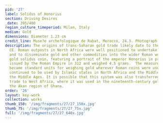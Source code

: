 ```yaml
---
pid: '27'
label: Solidus of Honorius
section: Driving Desires
_date: 395/400
region_culture_timeperiod: Milan, Italy
medium: Gold
dimensions: Diameter 1.23 cm
credit_line: Muse?e arche?ologique de Rabat, Morocco, 24.3. Photograph by Fouad Mahdaoui
description: The origins of trans-Saharan gold trade likely date to the fourth century
  CE. Roman outposts in North Africa were well positioned to undertake this trade
  and to disseminate gold and other commodities into the wider Roman world. The first
  gold solidus coin, featuring a portrait of the emperor Honorius in profile, was
  issued by the Roman Empire in 312 and weighed 4.5 grams.  The measure and its increments
  became standard units for weighing gold wherever Roman coins were used, and they
  continued to be used by Islamic states in North Africa and the Middle East during
  the Middle Ages. It is possible that this system was also transferred via trans-Saharan
  trade to West Africa, where it was used in the nineteenth-century gold weights in
  the Akan region of Ghana.
order: '26'
layout: key-work
collection: works
thumb_150: '/img/fragments/27/27_150x.jpg'
thumb_75: '/img/fragments/27/27_75x.jpg'
full: '/img/fragments/27/27_640x.jpg'
---
```

